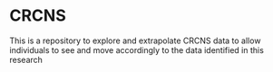 # CRCNS

This is a repository to explore and extrapolate CRCNS data to allow individuals to see and move accordingly to the data identified in this research
